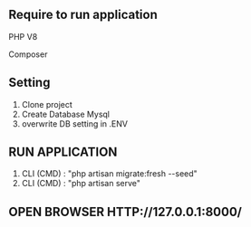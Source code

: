 ## Require to run application

<p>PHP V8</p>
<p>Composer</p>


## Setting

1. Clone project
2. Create Database Mysql
3. overwrite DB setting in .ENV


## RUN APPLICATION

1. CLI (CMD) : "php artisan migrate:fresh --seed"
2. CLI (CMD) : "php artisan serve"


## OPEN BROWSER HTTP://127.0.0.1:8000/
